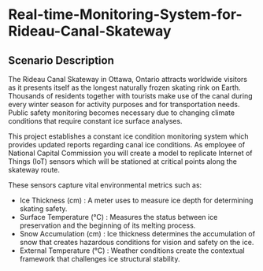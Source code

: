 # Real-time-Monitoring-System-for-Rideau-Canal-Skateway

## Scenario Description

The Rideau Canal Skateway in Ottawa, Ontario attracts worldwide visitors as it presents itself as the longest naturally frozen skating rink on Earth. Thousands of residents together with tourists make use of the canal during every winter season for activity purposes and for transportation needs. Public safety monitoring becomes necessary due to changing climate conditions that require constant ice surface analyses.

This project establishes a constant ice condition monitoring system which provides updated reports regarding canal ice conditions. As employee of National Capital Commission you will create a model to replicate Internet of Things (IoT) sensors which will be stationed at critical points along the skateway route.

These sensors capture vital environmental metrics such as:
- Ice Thickness (cm) : A meter uses to measure ice depth for determining skating safety.
- Surface Temperature (°C) : Measures the status between ice preservation and the beginning of its melting process.
- Snow Accumulation (cm) : Ice thickness determines the accumulation of snow that creates hazardous conditions for vision and safety on the ice.
- External Temperature (°C) : Weather conditions create the contextual framework that challenges ice structural stability.
